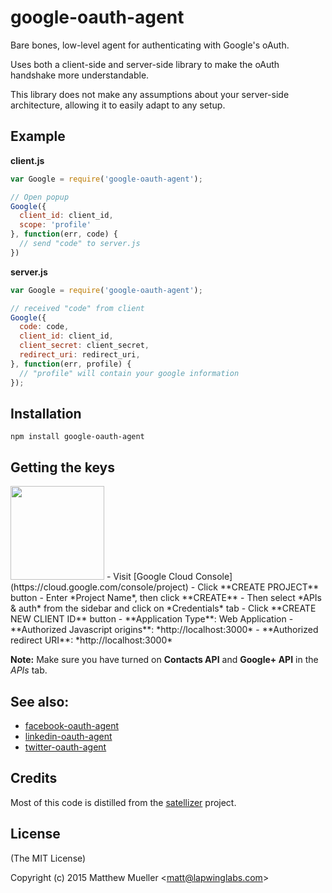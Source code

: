 
# google-oauth-agent

  Bare bones, low-level agent for authenticating with Google's oAuth.

  Uses both a client-side and server-side library to make the oAuth handshake more understandable.

  This library does not make any assumptions about your server-side architecture, allowing it to easily adapt to any setup.

## Example

**client.js**

```js
var Google = require('google-oauth-agent');

// Open popup
Google({
  client_id: client_id,
  scope: 'profile'
}, function(err, code) {
  // send "code" to server.js
})
```

**server.js**

```js
var Google = require('google-oauth-agent');

// received "code" from client
Google({
  code: code,
  client_id: client_id,
  client_secret: client_secret,
  redirect_uri: redirect_uri,
}, function(err, profile) {
  // "profile" will contain your google information
});

```

## Installation

```
npm install google-oauth-agent
```

## Getting the keys

<img src="http://images.google.com/intl/en_ALL/images/srpr/logo6w.png" width="150">
- Visit [Google Cloud Console](https://cloud.google.com/console/project)
- Click **CREATE PROJECT** button
- Enter *Project Name*, then click **CREATE**
- Then select *APIs & auth* from the sidebar and click on *Credentials* tab
- Click **CREATE NEW CLIENT ID** button
 - **Application Type**: Web Application
 - **Authorized Javascript origins**: *http://localhost:3000*
 - **Authorized redirect URI**: *http://localhost:3000*

**Note:** Make sure you have turned on **Contacts API** and **Google+ API** in the *APIs* tab.

## See also:

- [facebook-oauth-agent](https://github.com/lapwinglabs/facebook-oauth-agent)
- [linkedin-oauth-agent](https://github.com/lapwinglabs/linkedin-oauth-agent)
- [twitter-oauth-agent](https://github.com/lapwinglabs/twitter-oauth-agent)

## Credits

Most of this code is distilled from the [satellizer](https://github.com/sahat/satellizer) project.

## License

(The MIT License)

Copyright (c) 2015 Matthew Mueller &lt;matt@lapwinglabs.com&gt;
